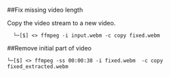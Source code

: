 ##Fix missing video length

Copy the video stream to a new video.

```
  └─[$] <> ffmpeg -i input.webm -c copy fixed.webm
```

##Remove initial part of video

```
└─[$] <> ffmpeg -ss 00:00:38 -i fixed.webm  -c copy fixed_extracted.webm
```
